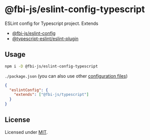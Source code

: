 # @fbi-js/eslint-config-typescript

ESLint config for Typescript project. Extends

- [@fbi-js/eslint-config](https://github.com/fbi-js/config/tree/main/packages/eslint-config)
- [@typescript-eslint/eslint-plugin](https://github.com/typescript-eslint/typescript-eslint/tree/master/packages/eslint-plugin)

## Usage

```bash
npm i -D @fbi-js/eslint-config-typescript
```

`./package.json` (you can also use other [configuration files](https://eslint.org/docs/user-guide/configuring#using-configuration-files-1))

```json
{
  "eslintConfig": {
    "extends": ["@fbi-js/typescript"]
  }
}
```

## License

Licensed under [MIT](https://opensource.org/licenses/MIT).
